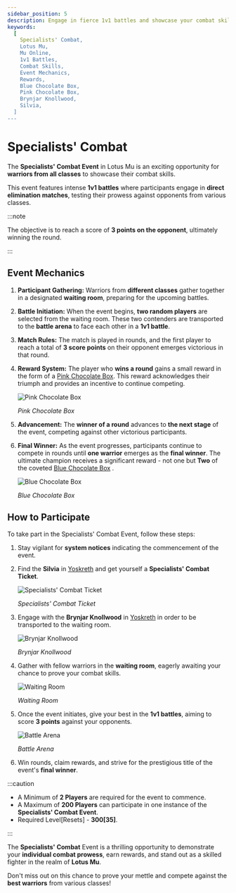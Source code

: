 ```yaml
---
sidebar_position: 5
description: Engage in fierce 1v1 battles and showcase your combat skills in the Specialists' Combat Event in Lotus Mu. Learn about the event mechanics, how to participate, and the rewarding journey to become the final winner. Ready to prove your prowess?
keywords:
  [
    Specialists' Combat,
    Lotus Mu,
    Mu Online,
    1v1 Battles,
    Combat Skills,
    Event Mechanics,
    Rewards,
    Blue Chocolate Box,
    Pink Chocolate Box,
    Brynjar Knollwood,
    Silvia,
  ]
---
```


# Specialists' Combat

The **Specialists' Combat Event** in Lotus Mu is an exciting opportunity for **warriors from all classes** to showcase their combat skills.

This event features intense **1v1 battles** where participants engage in **direct elimination matches**, testing their prowess against opponents from various classes.

:::note

The objective is to reach a score of **3 points on the opponent**, ultimately winning the round.

:::

## Event Mechanics

1. **Participant Gathering:** Warriors from **different classes** gather together in a designated **waiting room**, preparing for the upcoming battles.

2. **Battle Initiation:** When the event begins, **two random players** are selected from the waiting room. These two contenders are transported to the **battle arena** to face each other in a **1v1 battle**.

3. **Match Rules:** The match is played in rounds, and the first player to reach a total of **3 score points** on their opponent emerges victorious in that round.

4. **Reward System:** The player who **wins a round** gains a small reward in the form of a [Pink Chocolate Box](/items/item-bags/misc/pink-chocolate-box). This reward acknowledges their triumph and provides an incentive to continue competing.

   ![Pink Chocolate Box](/img/items/item-bags/pink-chocolate-box.png)

   _Pink Chocolate Box_

5. **Advancement:** The **winner of a round** advances to **the next stage** of the event, competing against other victorious participants.

6. **Final Winner:** As the event progresses, participants continue to compete in rounds until **one warrior** emerges as the **final winner**. The ultimate champion receives a significant reward - not one but **Two** of the coveted [Blue Chocolate Box](/items/item-bags/exc/blue-chocolate-box) .

   ![Blue Chocolate Box](/img/items/item-bags/blue-chocolate-box.png)

   _Blue Chocolate Box_

## How to Participate

To take part in the Specialists' Combat Event, follow these steps:

1. Stay vigilant for **system notices** indicating the commencement of the event.

2. Find the **Silvia** in [Yoskreth](/maps/yoskreth) and get yourself a **Specialists' Combat Ticket**.

   ![Specialists' Combat Ticket](/img/items/invitations/specialists-combat-ticket.png)

   _Specialists' Combat Ticket_

3. Engage with the **Brynjar Knollwood** in [Yoskreth](/maps/yoskreth) in order to be transported to the waiting room.

   ![Brynjar Knollwood](/img/npc/brynjar-knollwood.jpg)

   _Brynjar Knollwood_

4. Gather with fellow warriors in the **waiting room**, eagerly awaiting your chance to prove your combat skills.

   ![Waiting Room](/img/events/spcialists-combat/waiting-gate.jpg)

   _Waiting Room_

5. Once the event initiates, give your best in the **1v1 battles**, aiming to score **3 points** against your opponents.

   ![Battle Arena](/img/events/spcialists-combat/battle-arena.jpg)

   _Battle Arena_

6. Win rounds, claim rewards, and strive for the prestigious title of the event's **final winner**.

:::caution

- A Minimum of **2 Players** are required for the event to commence.
- A Maximum of **200 Players** can participate in one instance of the **Specialists' Combat Event**.
- Required Level[Resets] - **300[35]**.

:::

The **Specialists' Combat** Event is a thrilling opportunity to demonstrate your **individual combat prowess**, earn rewards, and stand out as a skilled fighter in the realm of **Lotus Mu**.

Don't miss out on this chance to prove your mettle and compete against the **best warriors** from various classes!

